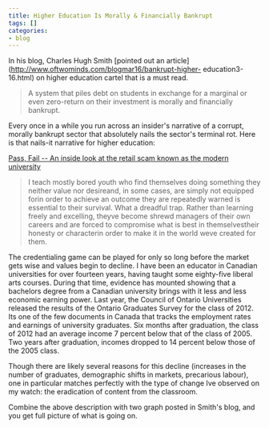 ```yaml
---
title: Higher Education Is Morally & Financially Bankrupt
tags: []
categories:
- blog
---
```

In his blog, Charles Hugh Smith [pointed out an
article](http://www.oftwominds.com/blogmar16/bankrupt-higher-
education3-16.html) on higher education cartel that is a must read.
<!--more-->

> A system that piles debt on students in exchange for a marginal or even
zero-return on their investment is morally and financially bankrupt.

Every once in a while you run across an insider's narrative of a corrupt,
morally bankrupt sector that absolutely nails the sector's terminal rot. Here
is that nails-it narrative for higher education:

[Pass, Fail -- An inside look at the retail scam known as the modern
university](http://thewalrus.ca/pass-fail/)

> I teach mostly bored youth who find themselves doing something they neither
value nor desireand, in some cases, are simply not equipped forin order to
achieve an outcome they are repeatedly warned is essential to their survival.
What a dreadful trap. Rather than learning freely and excelling, theyve become
shrewd managers of their own careers and are forced to compromise what is best
in themselvestheir honesty or characterin order to make it in the world weve
created for them.

The credentialing game can be played for only so long before the market gets
wise and values begin to decline. I have been an educator in Canadian
universities for over fourteen years, having taught some eighty-five liberal
arts courses. During that time, evidence has mounted showing that a bachelors
degree from a Canadian university brings with it less and less economic
earning power. Last year, the Council of Ontario Universities released the
results of the Ontario Graduates Survey for the class of 2012. Its one of the
few documents in Canada that tracks the employment rates and earnings of
university graduates. Six months after graduation, the class of 2012 had an
average income 7 percent below that of the class of 2005. Two years after
graduation, incomes dropped to 14 percent below those of the 2005 class.

Though there are likely several reasons for this decline (increases in the
number of graduates, demographic shifts in markets, precarious labour), one in
particular matches perfectly with the type of change Ive observed on my watch:
the eradication of content from the classroom.

Combine the above description with two graph posted in Smith's blog, and you
get full picture of what is going on.

